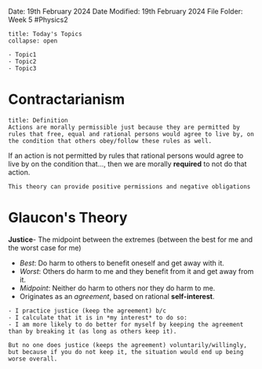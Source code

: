 Date: 19th February 2024
Date Modified: 19th February 2024
File Folder: Week 5
#Physics2

```ad-abstract
title: Today's Topics
collapse: open

- Topic1
- Topic2
- Topic3

```

# Contractarianism

```ad-summary
title: Definition
Actions are morally permissible just because they are permitted by rules that free, equal and rational persons would agree to live by, on the condition that others obey/follow these rules as well.
```

If an action is not permitted by rules that rational persons would agree to live by on the condition that..., then we are morally **required** to not do that action.

```ad-important
This theory can provide positive permissions and negative obligations
```
# Glaucon's Theory

**Justice**- The midpoint between the extremes (between the best for me and the worst case for me)
- *Best*: Do harm to others to benefit oneself and get away with it.
- *Worst*: Others do harm to me and they benefit from it and get away from it.
- *Midpoint*: Neither do harm to others nor they do harm to me.
- Originates as an *agreement*, based on rational **self-interest**.

```ad-example
- I practice justice (keep the agreement) b/c
- I calculate that it is in *my interest* to do so:
- I am more likely to do better for myself by keeping the agreement than by breaking it (as long as others keep it).
```

```ad-note
But no one does justice (keeps the agreement) voluntarily/willingly, but because if you do not keep it, the situation would end up being worse overall.
```



